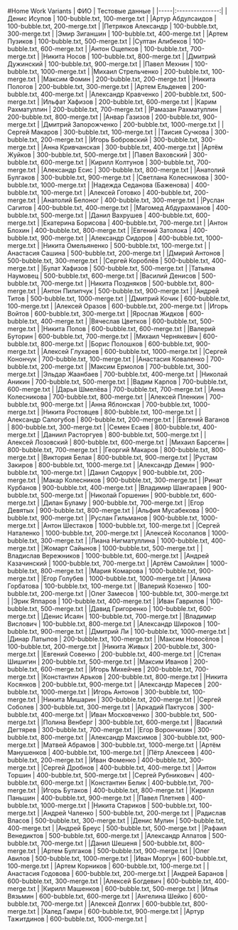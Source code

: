 #Home Work Variants 
| ФИО | Тестовые данные |
|-----|:---------------:|
|Денис Исупов | 100-bubble.txt, 100-merge.txt |
|Артур Абдулсаидов | 100-bubble.txt, 200-merge.txt |
|Петряков Александр | 100-bubble.txt, 300-merge.txt |
|Эмир Зиганшин | 100-bubble.txt, 400-merge.txt |
|Артем Пузиков | 100-bubble.txt, 500-merge.txt |
|Султан Алибеков | 100-bubble.txt, 600-merge.txt |
|Антон Ощепков | 100-bubble.txt, 700-merge.txt |
|Никита Носов | 100-bubble.txt, 800-merge.txt |
|Дмитрий Дужинский | 100-bubble.txt, 900-merge.txt |
|Павел Мехнин | 100-bubble.txt, 1000-merge.txt |
|Михаил Стрельченко | 200-bubble.txt, 100-merge.txt |
|Максим Фомин | 200-bubble.txt, 200-merge.txt |
|Никита Пологов | 200-bubble.txt, 300-merge.txt |
|Артем Ельденев | 200-bubble.txt, 400-merge.txt |
|Александр Кравченко | 200-bubble.txt, 500-merge.txt |
|Ильфат Хафизов | 200-bubble.txt, 600-merge.txt |
|Карим Рахматуллин | 200-bubble.txt, 700-merge.txt |
|Рамазан Рахматуллин | 200-bubble.txt, 800-merge.txt |
|Анвар Газизов | 200-bubble.txt, 900-merge.txt |
|Дмитрий Запорожченко | 200-bubble.txt, 1000-merge.txt |
|Сергей Макаров | 300-bubble.txt, 100-merge.txt |
|Таисия Сучкова | 300-bubble.txt, 200-merge.txt |
|Игорь Бобровский | 300-bubble.txt, 300-merge.txt |
|Анна Кривчанская | 300-bubble.txt, 400-merge.txt |
|Артём Жуйков | 300-bubble.txt, 500-merge.txt |
|Павел Ваховский | 300-bubble.txt, 600-merge.txt |
|Кирилл Колтунов | 300-bubble.txt, 700-merge.txt |
|Александр Есис | 300-bubble.txt, 800-merge.txt |
|Анатолий Булгаков  | 300-bubble.txt, 900-merge.txt |
|Светлана Колесникова | 300-bubble.txt, 1000-merge.txt |
|Надежда Седанова (Баженова) | 400-bubble.txt, 100-merge.txt |
|Алексей Готовко | 400-bubble.txt, 200-merge.txt |
|Анатолий Белоног | 400-bubble.txt, 300-merge.txt |
|Руслан Сагитов | 400-bubble.txt, 400-merge.txt |
|Магомед Абдурахманов | 400-bubble.txt, 500-merge.txt |
|Данил Вахрушев | 400-bubble.txt, 600-merge.txt |
|Екатерина Борисова | 400-bubble.txt, 700-merge.txt |
|Антон Блохин | 400-bubble.txt, 800-merge.txt |
|Евгений Затолока | 400-bubble.txt, 900-merge.txt |
|Александр Сидоров | 400-bubble.txt, 1000-merge.txt |
|Никита Омельяненко | 500-bubble.txt, 100-merge.txt |
|Анастасия Сашина | 500-bubble.txt, 200-merge.txt |
|Дмирий Антонов | 500-bubble.txt, 300-merge.txt |
|Сергей Короблёв | 500-bubble.txt, 400-merge.txt |
|Булат Хафизов | 500-bubble.txt, 500-merge.txt |
|Татьяна Наумовец | 500-bubble.txt, 600-merge.txt |
|Василий Денисов | 500-bubble.txt, 700-merge.txt |
|Никита Поздняков | 500-bubble.txt, 800-merge.txt |
|Антон Пилипчук | 500-bubble.txt, 900-merge.txt |
|Андрей Титов | 500-bubble.txt, 1000-merge.txt |
|Дмитрий Кочик | 600-bubble.txt, 100-merge.txt |
|Алексей Оразов | 600-bubble.txt, 200-merge.txt |
|Игорь Войтов | 600-bubble.txt, 300-merge.txt |
|Ярослав Жидков | 600-bubble.txt, 400-merge.txt |
|Вячеслав Цветков | 600-bubble.txt, 500-merge.txt |
|Никита Попов | 600-bubble.txt, 600-merge.txt |
|Валерий Буторин | 600-bubble.txt, 700-merge.txt |
|Михаил Чернякевич | 600-bubble.txt, 800-merge.txt |
|Борис Полошков | 600-bubble.txt, 900-merge.txt |
|Алексей Глухарев | 600-bubble.txt, 1000-merge.txt |
|Сергей Конончук | 700-bubble.txt, 100-merge.txt |
|Анастасия Коваленко | 700-bubble.txt, 200-merge.txt |
|Максим Ермолов | 700-bubble.txt, 300-merge.txt |
|Эльдар Жаанбаев | 700-bubble.txt, 400-merge.txt |
|Николай Аникин | 700-bubble.txt, 500-merge.txt |
|Вадим Карпов | 700-bubble.txt, 600-merge.txt |
|Дарья Шмелёва | 700-bubble.txt, 700-merge.txt |
|Анна Колесникова | 700-bubble.txt, 800-merge.txt |
|Алексей Пленкин | 700-bubble.txt, 900-merge.txt |
|Анна Яблонская | 700-bubble.txt, 1000-merge.txt |
|Никита Ростовцев | 800-bubble.txt, 100-merge.txt |
|Александр Салогубов | 800-bubble.txt, 200-merge.txt |
|Евгений Ваганов | 800-bubble.txt, 300-merge.txt |
|Семен Есаев | 800-bubble.txt, 400-merge.txt |
|Даниил Расторгуев | 800-bubble.txt, 500-merge.txt |
|Алексей Лозовский | 800-bubble.txt, 600-merge.txt |
|Михаил Барсегян | 800-bubble.txt, 700-merge.txt |
|Георгий Макаров | 800-bubble.txt, 800-merge.txt |
|Виктория Белая | 800-bubble.txt, 900-merge.txt |
|Рустам Закиров | 800-bubble.txt, 1000-merge.txt |
|Александр Демин | 900-bubble.txt, 100-merge.txt |
|Данил Сидорук | 900-bubble.txt, 200-merge.txt |
|Макар Колесников | 900-bubble.txt, 300-merge.txt |
|Ринат Курбанов | 900-bubble.txt, 400-merge.txt |
|Владимир Шангараев | 900-bubble.txt, 500-merge.txt |
|Николай Горшенин | 900-bubble.txt, 600-merge.txt |
|Дилан Буламу | 900-bubble.txt, 700-merge.txt |
|Егор Девятых | 900-bubble.txt, 800-merge.txt |
|Альфия Мусабекова | 900-bubble.txt, 900-merge.txt |
|Руслан Гильманов | 900-bubble.txt, 1000-merge.txt |
|Антон Шестаков | 1000-bubble.txt, 100-merge.txt |
|Сергей Наталенко | 1000-bubble.txt, 200-merge.txt |
|Алексей Косолапов | 1000-bubble.txt, 300-merge.txt |
|Лиана Нигматуллина | 1000-bubble.txt, 400-merge.txt |
|Жомарт Сайынов | 1000-bubble.txt, 500-merge.txt |
|Владислав Вережников | 1000-bubble.txt, 600-merge.txt |
|Андрей Казачинский | 1000-bubble.txt, 700-merge.txt |
|Артём Самойлин | 1000-bubble.txt, 800-merge.txt |
|Мария Комарова | 1000-bubble.txt, 900-merge.txt |
|Егор Голубев | 1000-bubble.txt, 1000-merge.txt |
|Алина Горбатова | 100-bubble.txt, 100-merge.txt |
|Валерий Козенко | 100-bubble.txt, 200-merge.txt |
|Олег Замесов | 100-bubble.txt, 300-merge.txt |
|Эрик Яппаров | 100-bubble.txt, 400-merge.txt |
|Иван Гаврилов | 100-bubble.txt, 500-merge.txt |
|Давид Григоренко | 100-bubble.txt, 600-merge.txt |
|Денис Исаян | 100-bubble.txt, 700-merge.txt |
|Владимир Вислович | 100-bubble.txt, 800-merge.txt |
|Александр Широков | 100-bubble.txt, 900-merge.txt |
|Дмитрий Ли | 100-bubble.txt, 1000-merge.txt |
|Динар Латыпов | 200-bubble.txt, 100-merge.txt |
|Максим Новосёлов | 100-bubble.txt, 200-merge.txt |
|Никита Живых | 200-bubble.txt, 300-merge.txt |
|Евгений Совенко | 200-bubble.txt, 400-merge.txt |
|Степан Шишигин | 200-bubble.txt, 500-merge.txt |
|Максим Иванов | 200-bubble.txt, 600-merge.txt |
|Игорь Михейчев | 200-bubble.txt, 700-merge.txt |
|Константин Арьков | 200-bubble.txt, 800-merge.txt |
|Никита Косянков | 200-bubble.txt, 900-merge.txt |
|Александр Маресев | 200-bubble.txt, 1000-merge.txt |
|Игорь Антонов | 300-bubble.txt, 100-merge.txt |
|Никита Мишарин | 300-bubble.txt, 200-merge.txt |
|Сергей Соболев | 300-bubble.txt, 300-merge.txt |
|Аркадий Пактусов | 300-bubble.txt, 400-merge.txt |
|Иван Московченко | 300-bubble.txt, 500-merge.txt |
|Полина Венберг | 300-bubble.txt, 600-merge.txt |
|Василий Дегтярев | 300-bubble.txt, 700-merge.txt |
|Егор Ворончихин | 300-bubble.txt, 800-merge.txt |
|Александр Максимов | 300-bubble.txt, 900-merge.txt |
|Матвей Абрамов | 300-bubble.txt, 1000-merge.txt |
|Артём Манушенков | 400-bubble.txt, 100-merge.txt |
|Пётр Алексеев | 400-bubble.txt, 200-merge.txt |
|Иван Фоменко | 400-bubble.txt, 300-merge.txt |
|Сергей Дробнов | 400-bubble.txt, 400-merge.txt |
|Антон Торшин | 400-bubble.txt, 500-merge.txt |
|Сергей Рубникович | 400-bubble.txt, 600-merge.txt |
|Константин Белик | 400-bubble.txt, 700-merge.txt |
|Игорь Бутаков | 400-bubble.txt, 800-merge.txt |
|Кирилл Паньшин | 400-bubble.txt, 900-merge.txt |
|Павел Плетнев | 400-bubble.txt, 1000-merge.txt |
|Никита Стариков | 500-bubble.txt, 100-merge.txt |
|Андрей Чаленко | 500-bubble.txt, 200-merge.txt |
|Радислав Власов | 500-bubble.txt, 300-merge.txt |
|Денис Мулин | 500-bubble.txt, 400-merge.txt |
|Андрей Бреус | 500-bubble.txt, 500-merge.txt |
|Рафаил Венедиктов | 500-bubble.txt, 600-merge.txt |
|Александр Алпатов | 500-bubble.txt, 700-merge.txt |
|Данил Шешеня | 500-bubble.txt, 800-merge.txt |
|Артем Булгаков | 500-bubble.txt, 900-merge.txt |
|Олег Авилов | 500-bubble.txt, 1000-merge.txt |
|Иван Моргун | 600-bubble.txt, 100-merge.txt |
|Артем Корников | 600-bubble.txt, 100-merge.txt |
|Анастасия Годовова | 600-bubble.txt, 200-merge.txt |
|Андрей Баранов | 600-bubble.txt, 300-merge.txt |
|Алексей Богдевич | 600-bubble.txt, 400-merge.txt |
|Кирилл Машенков | 600-bubble.txt, 500-merge.txt |
|Илья Вязьмин | 600-bubble.txt, 600-merge.txt |
|Ангелина Шейко | 600-bubble.txt, 700-merge.txt |
|Алексей Долгих | 600-bubble.txt, 800-merge.txt |
|Халед Гамри | 600-bubble.txt, 900-merge.txt |
|Артур Тажитдинов | 600-bubble.txt, 1000-merge.txt |
